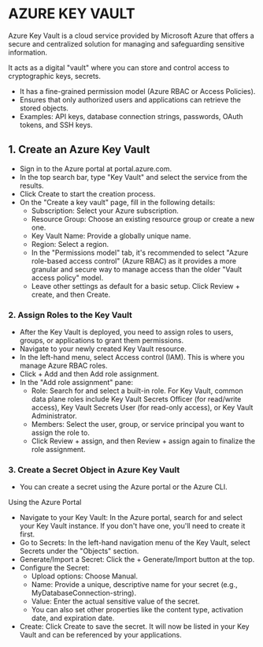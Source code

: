 # **AZURE KEY VAULT**

Azure Key Vault is a cloud service provided by Microsoft Azure that offers a secure and centralized solution for managing and safeguarding sensitive information. 

It acts as a digital "vault" where you can store and control access to cryptographic keys, secrets.

- It has a fine-grained permission model (Azure RBAC or Access Policies).
- Ensures that only authorized users and applications can retrieve the stored objects.
- Examples: API keys, database connection strings, passwords, OAuth tokens, and SSH keys.

## 1. Create an Azure Key Vault

- Sign in to the Azure portal at portal.azure.com.
- In the top search bar, type "Key Vault" and select the service from the results.
- Click Create to start the creation process.
- On the "Create a key vault" page, fill in the following details:
  - Subscription: Select your Azure subscription.
  - Resource Group: Choose an existing resource group or create a new one.
  - Key Vault Name: Provide a globally unique name.
  - Region: Select a region.
  - In the "Permissions model" tab, it's recommended to select "Azure role-based access control" (Azure RBAC) as it provides a more granular and secure way to manage access than the older "Vault access policy" model.
  - Leave other settings as default for a basic setup. Click Review + create, and then Create.


### 2. Assign Roles to the Key Vault

- After the Key Vault is deployed, you need to assign roles to users, groups, or applications to grant them permissions.
- Navigate to your newly created Key Vault resource.
- In the left-hand menu, select Access control (IAM). This is where you manage Azure RBAC roles.
- Click + Add and then Add role assignment.
- In the "Add role assignment" pane:
  - Role: Search for and select a built-in role. For Key Vault, common data plane roles include Key Vault Secrets Officer (for read/write access), Key Vault Secrets User (for read-only access), or Key Vault Administrator.
  - Members: Select the user, group, or service principal you want to assign the role to.
  - Click Review + assign, and then Review + assign again to finalize the role assignment.


### 3. Create a Secret Object in Azure Key Vault

- You can create a secret using the Azure portal or the Azure CLI.

Using the Azure Portal
- Navigate to your Key Vault: In the Azure portal, search for and select your Key Vault instance. If you don't have one, you'll need to create it first.
- Go to Secrets: In the left-hand navigation menu of the Key Vault, select Secrets under the "Objects" section.
- Generate/Import a Secret: Click the + Generate/Import button at the top.
- Configure the Secret:
  - Upload options: Choose Manual.
  - Name: Provide a unique, descriptive name for your secret (e.g., MyDatabaseConnection-string).
  - Value: Enter the actual sensitive value of the secret.
  - You can also set other properties like the content type, activation date, and expiration date.
- Create: Click Create to save the secret. It will now be listed in your Key Vault and can be referenced by your applications.
